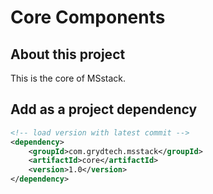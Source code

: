 # Core Components
## About this project
This is the core of MSstack.

## Add as a project dependency
```xml
<!-- load version with latest commit -->
<dependency>
    <groupId>com.grydtech.msstack</groupId>
    <artifactId>core</artifactId>
    <version>1.0</version>
</dependency>
```